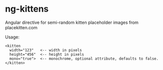 ng-kittens
==========

Angular directive for semi-random kitten placeholder images from placekitten.com

Usage:

    <kitten
      width="123"   <-- width in pixels
      height="456"  <-- height in pixels
      mono="true">  <-- monochrome, optional attribute, defaults to false. 
    </kitten>

